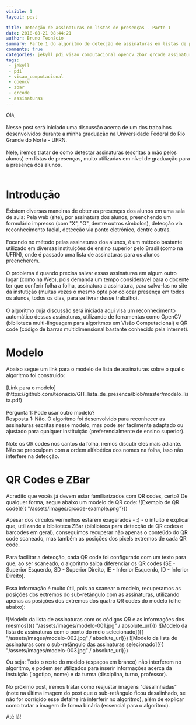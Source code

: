 ```yaml
---
visible: 1
layout: post

title: Detecção de assinaturas em listas de presenças - Parte 1
date: 2018-08-21 08:44:21
author: Bruno Teonácio
summary: Parte 1 do algoritmo de detecção de assinaturas em listas de presenças
comments: true
categories: jekyll pdi visao_computacional opencv zbar qrcode assinaturas
tags:
 - jekyll
 - pdi
 - visao_computacional
 - opencv
 - zbar
 - qrcode
 - assinaturas
---
```

Olá,
<br><br>
Nesse post será iniciado uma discussão acerca de um dos trabalhos desenvolvidos durante a minha graduação na Universidade Federal do Rio Grande do Norte - UFRN.
<br><br>
Nele, iremos tratar de como detectar assinaturas (escritas a mão pelos alunos) em listas de presenças, muito utilizadas em nível de graduação para a presença dos alunos.
<br><br>
<h1>Introdução</h1>
Existem diversas maneiras de obter as presenças dos alunos em uma sala de aula: Pela web (site), por assinatura dos alunos, preenchendo um formulário impresso (com "X", "O", dentre outros símbolos), detecção via reconhecimento facial, detecção via ponto eletrônico, dentre outras.
<br><br>
Focando no método pelas assinaturas dos alunos, é um método bastante utilizado em diversas instituições de ensino superior pelo Brasil (como na UFRN), onde é passado uma lista de assinaturas para os alunos preencherem.
<br><br>
O problema é quando precisa salvar essas assinaturas em algum outro lugar (como na Web), pois demanda um tempo considerável para o docente ter que conferir folha a folha, assinatura a assinatura, para salva-las no site da instutição (muitas vezes o mesmo opta por colocar presença em todos os alunos, todos os dias, para se livrar desse trabalho).
<br><br>
O algoritmo cuja discussão será iniciada aqui visa um reconhecimento automático dessas assinaturas, utilizando de ferramentas como OpenCV (biblioteca multi-linguagem para algoritmos em Visão Computacional) e QR code (código de barras multidimensional bastante conhecido pela internet).
<br>
<h1>Modelo</h1>
Abaixo segue um link para o modelo de lista de assinaturas sobre o qual o algoritmo foi construido:
<br><br>
[Link para o modelo](https://github.com/teonacio/GIT_lista_de_presenca/blob/master/modelo_lista.pdf)
<br><br>
Pergunta 1: Pode usar outro modelo?
<br>
Resposta 1: Não. O algoritmo foi desenvolvido para reconhecer as assinaturas escritas nesse modelo, mas pode ser facilmente adaptado ou ajustado para qualquer instituição (preferencialmente de ensino superior).
<br><br>
Note os QR codes nos cantos da folha, iremos discutir eles mais adiante. Não se preoculpem com a ordem alfabética dos nomes na folha, isso não interfere na detecção.

<h1>QR Codes e ZBar</h1>
Acredito que vocês já devem estar familiarizados com QR codes, certo? De qualquer forma, segue abaixo um modelo de QR code:
![Exemplo de QR code]({{ "/assets/images/qrcode-example.png"}})

Apesar dos círculos vermelhos estarem exagerados - :) - o intuito é explicar que, utilizando a biblioteca ZBar (biblioteca para detecção de QR codes e barcodes em geral), conseguimos recuperar não apenas o conteúdo do QR code scaneado, mas também as posições dos pixels extremos de cada QR code.
<br><br>
Para facilitar a detecção, cada QR code foi configurado com um texto para que, ao ser scaneado, o algoritmo saiba diferenciar os QR codes (SE - Superior Esquerdo, SD - Superior Direito, IE - Inferior Esquerdo, ID - Inferior Direito).
<br><br>
Essa informação é muito útil, pois ao scanear o modelo, recuperamos as posições dos extremos do sub-retângulo com as assinaturas, utilizando apenas as posições dos extremos dos quatro QR codes do modelo (olhe abaixo):
<br><br>
![Modelo da lista de assinaturas com os códigos QR e as informações dos mesmos]({{ "/assets/images/modelo-001.jpg" / absolute_url}})
![Modelo da lista de assinaturas com o ponto do meio selecionado]({{ "/assets/images/modelo-002.jpg" / absolute_url}})
![Modelo da lista de assinaturas com o sub-retângulo das assinaturas selecionado]({{ "/assets/images/modelo-003.jpg" / absolute_url}})

Ou seja: Todo o resto do modelo (espaços em branco) não interferem no algoritmo, e podem ser utilizados para inserir informações acerca da instuição (logotipo, nome) e da turma (disciplina, turno, professor).
<br><br>
No próximo post, iremos tratar como reajustar imagens "desalinhadas" (note na última imagem do post que o sub-retângulo ficou desalinhado, se não for corrigido esse detalhe irá interferir no algoritmo), além de explicar como tratar a imagem de forma binária (essencial para o algoritmo).

Até lá!
